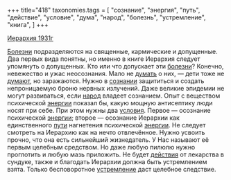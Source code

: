 +++
title="418"
taxonomies.tags = [
 "сознание",
 "энергия",
 "путь",
 "действие",
 "условие",
 "дума",
 "народ",
 "болезнь",
 "устремление",
 "книга",
]
+++

[Иерархия 1931г](/agni/1931)

[Болезни](/tags/болезнь) подразделяются на священные, кармические и допущенные. Два первых вида понятны, но именно в книге Иерархия следует упомянуть о допущенных. Кто или что допускает эти [болезни](/tags/болезнь)? Конечно, невежество и ужас неосознания. Мало не [думать](/tags/дума) о них, — дети тоже не [думают](/tags/дума), но заражаются. Нужно в [сознании](/tags/[сознание](/tags/сознание)) защититься и создать непроницаемую броню нервных излучений. Даже великие эпидемии не могут развиваться, если [народ](/tags/народ) владеет сознанием. Опыт с веществом психической [энергии](/tags/энергия) показал бы, какую мощную антисептику люди носят при себе. При этом нужны два [условия](/tags/условие). Первое — осознание психической [энергии](/tags/энергия); второе — осознание Иерархии как единственного [пути](/tags/путь) нагнетения психической [энергии](/tags/энергия). Не следует смотреть на Иерархию как на нечто отвлечённое. Нужно усвоить прочно, что она есть сильнейший жизнедатель. У Нас называют её первым целебным средством. Но даже любую пилюлю нужно проглотить и любую мазь приложить. Не будет [действия](/tags/действие) от лекарства в сундуке, также и благодать Иерархии должна быть устремлением взята. Только бесповоротное [устремление](/tags/устремление) даст целебное следствие.   

